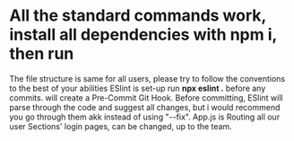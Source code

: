 # All the standard commands work, install all dependencies with npm i, then run

The file structure is same for all users, please try to follow the conventions to the best of your abilities
ESlint is set-up
	run **npx eslint .** before any commits.
will create a Pre-Commit Git Hook.
Before committing, ESlint will parse through the code and suggest all changes, but i would recommend you go through them akk instead of using "--fix".
App.js is Routing all our user Sections' login pages, can be changed, up to the team.
